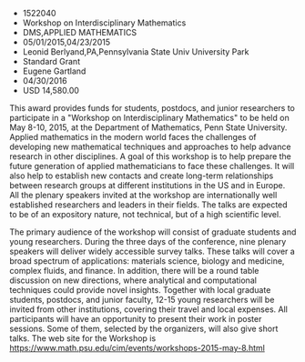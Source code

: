 
* 1522040
* Workshop on Interdisciplinary Mathematics
* DMS,APPLIED MATHEMATICS
* 05/01/2015,04/23/2015
* Leonid Berlyand,PA,Pennsylvania State Univ University Park
* Standard Grant
* Eugene Gartland
* 04/30/2016
* USD 14,580.00

This award provides funds for students, postdocs, and junior researchers to
participate in a "Workshop on Interdisciplinary Mathematics" to be held on May
8-10, 2015, at the Department of Mathematics, Penn State University. Applied
mathematics in the modern world faces the challenges of developing new
mathematical techniques and approaches to help advance research in other
disciplines. A goal of this workshop is to help prepare the future generation of
applied mathematicians to face these challenges. It will also help to establish
new contacts and create long-term relationships between research groups at
different institutions in the US and in Europe. All the plenary speakers invited
at the workshop are internationally well established researchers and leaders in
their fields. The talks are expected to be of an expository nature, not
technical, but of a high scientific level.

The primary audience of the workshop will consist of graduate students and young
researchers. During the three days of the conference, nine plenary speakers will
deliver widely accessible survey talks. These talks will cover a broad spectrum
of applications: materials science, biology and medicine, complex fluids, and
finance. In addition, there will be a round table discussion on new directions,
where analytical and computational techniques could provide novel insights.
Together with local graduate students, postdocs, and junior faculty, 12-15 young
researchers will be invited from other institutions, covering their travel and
local expenses. All participants will have an opportunity to present their work
in poster sessions. Some of them, selected by the organizers, will also give
short talks. The web site for the Workshop is
https://www.math.psu.edu/cim/events/workshops-2015-may-8.html
